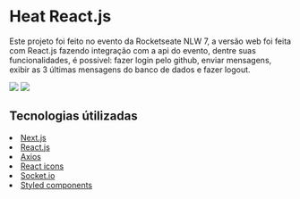 <h1>Heat React.js</h1>
<p>Este projeto foi feito no evento da Rocketseate NLW 7, a versão web foi feita com React.js fazendo integração com a api do evento, dentre suas funcionalidades, é possivel: fazer login pelo github, enviar mensagens, exibir as 3 últimas mensagens do banco de dados e fazer logout.</p>
<img src="https://github.com/lulucasalves/heatreactjs-project-front/blob/main/.github/img-1.png" />
<img src="https://github.com/lulucasalves/heatreactjs-project-front/blob/main/.github/img-2.png" />
<br/>
<h2>Tecnologias útilizadas</h2>
<li><a href="https://nextjs.org/">Next.js</a></li>
<li><a href="https://reactjs.org/">React.js</a></li>
<li><a href="https://axios-http.com/docs/intro">Axios</a></li>
<li><a href="https://react-icons.github.io/react-icons/">React icons</a></li>
<li><a href="https://socket.io/">Socket.io</a></li>
<li><a href="https://styled-components.com/">Styled components</a></li>
